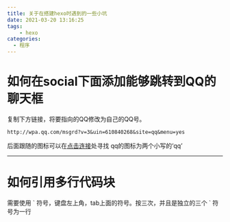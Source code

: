 ```yaml
---
title: 关于在搭建hexo时遇到的一些小坑
date: 2021-03-20 13:16:25
tags: 
    - hexo
categories:
  - 程序
---
```


# 如何在social下面添加能够跳转到QQ的聊天框

复制下方链接，将要指向的QQ修改为自己的QQ号。
``` 
http://wpa.qq.com/msgrd?v=3&uin=610840268&site=qq&menu=yes 
```
后面跟随的图标可以在[点击连接](https://fontawesome.com/icons?from=io)处寻找
qq的图标为两个小写的‘qq’

<!-- more -->
---

# 如何引用多行代码块
需要使用  \`  符号，键盘左上角，tab上面的符号。按三次，并且是独立的三个  \`  符号为一行